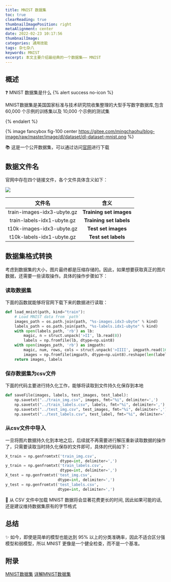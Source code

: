 ```yaml
---
title: MNIST 数据集
toc: true
clearReading: true
thumbnailImagePosition: right
metaAlignment: center
date: 2022-02-23 10:17:56
thumbnailImage:
categories: 通用技能
tags: 杂七杂八
keywords: MNIST
excerpt: 本文主要介绍最经典的一个数据集—— MNIST
---
```

<!-- toc -->

## 概述

:question: MNIST 数据集是什么
{% alert success no-icon %}

MNIST数据集是美国国家标准与技术研究院收集整理的大型手写数字数据库,包含 60,000 个示例的训练集以及 10,000 个示例的测试集

{% endalert %}

{% image fancybox fig-100  center https://gitee.com/mingchaohu/blog-image/raw/master/image/dl/dataset/dl-dataset-mnist.png %}

:books: 这是一个公开数据集，可以通过访问[官网](http://yann.lecun.com/exdb/mnist/)进行下载

## 数据文件名

官网中存在四个链接文件，各个文件具体含义如下：

![](https://gitee.com/mingchaohu/blog-image/raw/master/image/dl/dataset/dl-dataset-mnist-datafile.png)

|           文件名           |          含义           |
| :------------------------: | :---------------------: |
| train-images-idx3-ubyte.gz | **Training set images** |
| train-labels-idx1-ubyte.gz | **Training set labels** |
| t10k-images-idx3-ubyte.gz  |   **Test set images**   |
| t10k-labels-idx1-ubyte.gz  |   **Test set labels**   |

## 数据集格式转换

考虑到数据集的大小，图片最终都是压缩存储的。因此，如果想要获取真正的图片数据，还需要一些读取操作。具体的操作步骤如下：
### 读取数据集

下面的函数就能够将官网下载下来的数据进行读取：

```python
def load_mnist(path, kind="train"):
    # Load MNIST data from `path`
    images_path = os.path.join(path, "%s-images.idx3-ubyte" % kind)
    labels_path = os.path.join(path, "%s-labels.idx1-ubyte" % kind)
    with open(labels_path, 'rb') as lb:
        magic, n = struct.unpack('>II', lb.read(8))
        labels = np.fromfile(lb, dtype=np.uint8)
    with open(images_path, 'rb') as imgpath:
        magic, num, rows, cols = struct.unpack('>IIII', imgpath.read(16))
        images = np.fromfile(imgpath, dtype=np.uint8).reshape(len(labels), 784)
    return images, labels
```

### 保存数据集为csv文件

下面的代码主要进行持久化工作，能够将读取到文件持久化保存到本地

```python
def saveFile(images, labels, test_images, test_label):
    np.savetxt("../train_img.csv", images, fmt="%i", delimiter=',')
    np.savetxt("../train_labels.csv", labels, fmt="%i", delimiter=',')
    np.savetxt("../test_img.csv", test_images, fmt="%i", delimiter=',')
    np.savetxt("../test_labels.csv", test_label, fmt="%i", delimiter=',')
```

### 从csv文件中导入

一旦将图片数据持久化到本地之后，后续就不再需要进行解压重新读取数据的操作了，只需要读取当时持久化保存的文件即可，具体的代码如下：

```python
X_train = np.genfromtxt('train_img.csv',
                        dtype=int, delimiter=',')
y_train = np.genfromtxt('train_labels.csv',
                        dtype=int, delimiter=',')
X_test = np.genfromtxt('test_img.csv',
                       dtype=int, delimiter=',')
y_test = np.genfromtxt('test_labels.csv',
                       dtype=int, delimiter=',')
```

:older_man: 从 CSV 文件中加载 MNIST 数据将会显著花费更长的时间, 因此如果可能的话, 还是建议维持数据集原有的字节格式

## 总结

:sparkles: 如今，即使是简单的模型也能达到 95% 以上的分类准确率，因此不适合区分强模型和弱模型，所以 MNIST 更像是⼀个健全检查，而不是⼀个基准。  

## 附录

[MNIST数据集](https://zhuanlan.zhihu.com/p/36592188)
[详解MNIST数据集](https://blog.csdn.net/simple_the_best/article/details/75267863)

